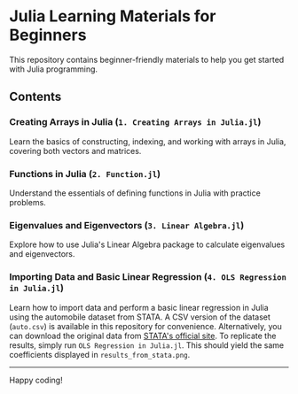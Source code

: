 # Julia Learning Materials for Beginners

This repository contains beginner-friendly materials to help you get started with Julia programming.
## Contents

### Creating Arrays in Julia (`1. Creating Arrays in Julia.jl`) 
Learn the basics of constructing, indexing, and working with arrays in Julia, covering both vectors and matrices.

### Functions in Julia (`2. Function.jl`)
Understand the essentials of defining functions in Julia with practice problems.

### Eigenvalues and Eigenvectors (`3. Linear Algebra.jl`)
Explore how to use Julia's Linear Algebra package to calculate eigenvalues and eigenvectors.

### Importing Data and Basic Linear Regression (`4. OLS Regression in Julia.jl`)

Learn how to import data and perform a basic linear regression in Julia using the automobile dataset from STATA.
A CSV version of the dataset (`auto.csv`) is available in this repository for convenience. 
Alternatively, you can download the original data from [STATA's official site](https://www.stata-press.com/data/r9/u.html).
To replicate the results, simply run `OLS Regression in Julia.jl`. This should yield the same coefficients displayed in `results_from_stata.png`.

---
Happy coding!
